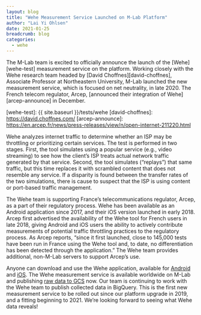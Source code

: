```yaml
---
layout: blog
title: "Wehe Measurement Service Launched on M-Lab Platform"
author: "Lai Yi Ohlsen"
date: 2021-01-25
breadcrumb: blog
categories:
  - wehe
---
```


The M-Lab team is excited to officially announce the launch of the [Wehe][wehe-test] measurement service on the platform. Working closely with the Wehe research team headed by [David Choffnes][david-choffnes], Associate Professor at Northeastern University, M-Lab launched the new measurement service, which is focused on net neutrality, in late 2020. The French telecom regulator, Arcep, [announced their integration of Wehe][arcep-announce] in December.<!--more-->

[wehe-test]: {{ site.baseurl }}/tests/wehe
[david-choffnes]: https://david.choffnes.com/
[arcep-announce]: https://en.arcep.fr/news/press-releases/view/n/open-internet-211220.html

Wehe analyzes internet traffic to determine whether an ISP may be throttling or prioritizing certain services. The test is performed in two stages. First, the tool simulates using a popular service (e.g., video streaming) to see how the client’s ISP treats actual network traffic generated by that service. Second, the tool simulates (“replays”) that same traffic, but this time replaces it with scrambled content that does not resemble any service. If a disparity is found between the transfer rates of the two simulations, there is cause to suspect that the ISP is using content or port-based traffic management.

The Wehe team is supporting France’s telecommunications regulator, Arcep, as a part of their regulatory process. Wehe has been available as an Android application since 2017, and their iOS version launched in early 2018. Arcep first advertised the availability of the Wehe tool for French users in late 2018, giving Android and iOS users the ability to actively contribute measurements of potential traffic throttling practices to the regulatory process. As Arcep reports, “since it first launched, close to 145,000 tests have been run in France using the Wehe tool and, to date, no differentiation has been detected through the application.” The Wehe team provides additional, non-M-Lab servers to support Arcep’s use.

Anyone can download and use the Wehe application, available for [Android][wehe-android] and [iOS][wehe-ios]. The Wehe measurement service is available worldwide on M-Lab and publishing [raw data to GCS][wehe-gcs] now. Our team is continuing to work with the Wehe team to publish collected data in BigQuery. This is the first new measurement service to be rolled out since our platform upgrade in 2019, and a fitting beginning to 2021. We’re looking forward to seeing what Wehe data reveals!

[wehe-android]: https://play.google.com/store/apps/details?id=mobi.meddle.wehe
[wehe-ios]: https://apps.apple.com/us/app/wehe/id1309242023
[wehe-gcs]: https://console.cloud.google.com/storage/browser/archive-measurement-lab/wehe/replay
